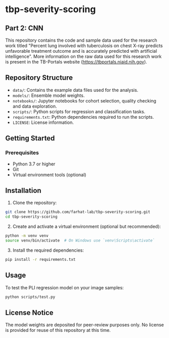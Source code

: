 # tbp-severity-scoring

## Part 2: CNN
This repository contains the code and sample data used for the research work titled "Percent lung involved with tuberculosis on chest X-ray predicts unfavorable treatment outcome and is accurately predicted with artificial intelligence". More information on the raw data used for this research work is present in the TB-Portals website (https://tbportals.niaid.nih.gov).

## Repository Structure
- `data/`: Contains the example data files used for the analysis.
- `models/`: Ensemble model weights.
- `notebooks/`: Jupyter notebooks for cohort selection, quality checking and data exploration.
- `scripts/`: Python scripts for regression and classification tasks.
- `requirements.txt`: Python dependencies required to run the scripts.
- `LICENSE`: License information.

## Getting Started
### Prerequisites
- Python 3.7 or higher
- Git
- Virtual environment tools (optional)

## Installation
1. Clone the repository:
```bash
git clone https://github.com/farhat-lab/tbp-severity-scoring.git
cd tbp-severity-scoring
```

2. Create and activate a virtual environment (optional but recommended):
```bash
python -m venv venv
source venv/bin/activate  # On Windows use `venv\Scripts\activate`
```

3. Install the required dependencies:
```bash
pip install -r requirements.txt
```


## Usage
To test the PLI regression model on your image samples:
```bash
python scripts/test.py
```

## License Notice 
The model weights are deposited for peer-review purposes only. No license is provided for reuse of this repository at this time. 
